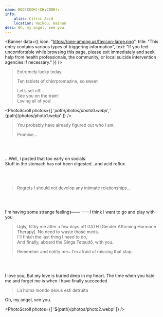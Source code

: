 ```yaml
---
name: HOC(COOH)(CH₂COOH)₂
info:
    alias: Citric Acid
    location: Haikou, Hainan
desc: Oh, my angel, see you.
---
```


<Banner data={{
    icon: "https://one-among.us/favicon-large.png",
    title: "This entry contains various types of triggering information",
    text: "If you feel uncomfortable while browsing this page, please exit immediately and seek help from health professionals, the community, or local suicide intervention agencies if necessary."
}} />

> Extremely lucky today
>
> Ten tablets of chlorpromazine, so sweet
>
> Let’s set off...  
> See you on the train!  
> Loving all of you!  

<PhotoScroll photos={[ '${path}/photos/photo0.webp', '${path}/photos/photo1.webp' ]} />

> You probably have already figured out who I am.
>
> Promise...  

<br /><br />

...Well, I posted that too early on socials.  
Stuff in the stomach has not been digested...and acid reflux

<br /><br />

> Regrets
> I should not develop any intimate relationships...  

<br /><br />

I'm having some strange feelings——
——I think I want to go and play with you

> Ugly, filthy me after a few days off GATH (Gender Affirming Hormone Therapy). 
> No need to waste those meds.  
> I'll finish the last thing I need to do,  
> And finally, aboard the Ginga Tetsudō, with you.
>
> Remember and notify me~
> I'm afraid of missing that stop.

<br /><br />

I love you,
But my love is buried deep in my heart.
The time when you hate me and forget me
is when I have finally succeeded.

<div style="min-height: 20vh; min-block-size: 20vb;" />

> La homa mondo devus esti detruita

Oh, my angel,
see you.  

<PhotoScroll photos={[ '${path}/photos/photo2.webp' ]} />

